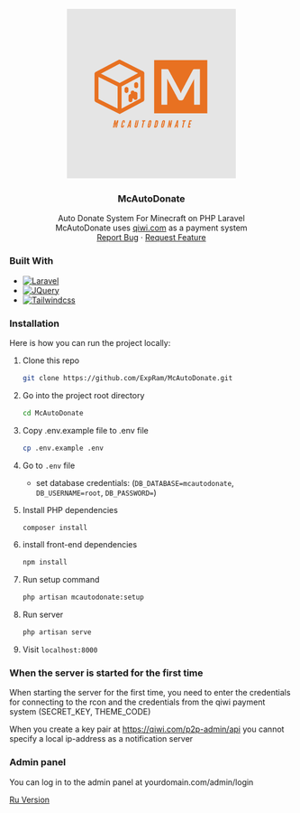 <br />
<div align="center">
  <a href="https://github.com/ExpRam/McAutoDonate">
    <img src="images/logo.jpeg" alt="Logo" width="300" height="300">
  </a>

<h3 align="center">McAutoDonate</h3>

  <p align="center">
    Auto Donate System For Minecraft on PHP Laravel 
    <br />
    McAutoDonate uses <a href="https://qiwi.com/">qiwi.com</a> as a payment system
    <br />
    <a href="https://github.com/ExpRam/McAutoDonate/issues">Report Bug</a>
    ·
    <a href="https://github.com/ExpRam/McAutoDonate/pulls">Request Feature</a>
  </p>
</div>

### Built With

* [![Laravel][Laravel.com]][Laravel-url]
* [![JQuery][JQuery.com]][JQuery-url]
* [![Tailwindcss][Tailwindcss.com]][Tailwindcss-url]

### Installation

Here is how you can run the project locally:
1. Clone this repo
    ```sh
    git clone https://github.com/ExpRam/McAutoDonate.git
    ```

2. Go into the project root directory
    ```sh
    cd McAutoDonate
    ```

3. Copy .env.example file to .env file
    ```sh
    cp .env.example .env
    ```

4. Go to `.env` file 
    - set database credentials:
        (`DB_DATABASE=mcautodonate`, `DB_USERNAME=root`, `DB_PASSWORD=`)

5. Install PHP dependencies 
    ```sh
    composer install
    ```
6. install front-end dependencies
    ```sh
    npm install
    ```

7. Run setup command
    ```sh
    php artisan mcautodonate:setup
    ```
    
8. Run server 
    ```sh
    php artisan serve
    ```  

9. Visit `localhost:8000`

### When the server is started for the first time

When starting the server for the first time, you need to enter the credentials for connecting to the rcon and the credentials from the qiwi payment system (SECRET_KEY, THEME_CODE)

When you create a key pair at https://qiwi.com/p2p-admin/api you cannot specify a local ip-address as a notification server

### Admin panel

You can log in to the admin panel at yourdomain.com/admin/login

<a href="https://github.com/ExpRam/McAutoDonate/blob/main/README_RU.md">Ru Version</a>

[Tailwindcss.com]: https://img.shields.io/badge/Tailwindcss-0b1120?style=for-the-badge&logo=tailwindcss&logoColor=white
[Tailwindcss-url]: https://tailwindcss.com
[Laravel.com]: https://img.shields.io/badge/Laravel-FF2D20?style=for-the-badge&logo=laravel&logoColor=white
[Laravel-url]: https://laravel.com
[JQuery.com]: https://img.shields.io/badge/jQuery-0769AD?style=for-the-badge&logo=jquery&logoColor=white
[JQuery-url]: https://jquery.com 
